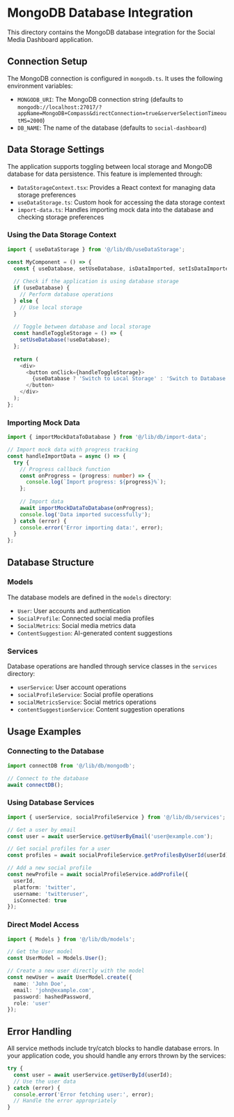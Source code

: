 # MongoDB Database Integration

This directory contains the MongoDB database integration for the Social Media Dashboard application.

## Connection Setup

The MongoDB connection is configured in `mongodb.ts`. It uses the following environment variables:

- `MONGODB_URI`: The MongoDB connection string (defaults to `mongodb://localhost:27017/?appName=MongoDB+Compass&directConnection=true&serverSelectionTimeoutMS=2000`)
- `DB_NAME`: The name of the database (defaults to `social-dashboard`)

## Data Storage Settings

The application supports toggling between local storage and MongoDB database for data persistence. This feature is implemented through:

- `DataStorageContext.tsx`: Provides a React context for managing data storage preferences
- `useDataStorage.ts`: Custom hook for accessing the data storage context
- `import-data.ts`: Handles importing mock data into the database and checking storage preferences

### Using the Data Storage Context

```typescript
import { useDataStorage } from '@/lib/db/useDataStorage';

const MyComponent = () => {
  const { useDatabase, setUseDatabase, isDataImported, setIsDataImported, loading } = useDataStorage();
  
  // Check if the application is using database storage
  if (useDatabase) {
    // Perform database operations
  } else {
    // Use local storage
  }
  
  // Toggle between database and local storage
  const handleToggleStorage = () => {
    setUseDatabase(!useDatabase);
  };
  
  return (
    <div>
      <button onClick={handleToggleStorage}>
        {useDatabase ? 'Switch to Local Storage' : 'Switch to Database'}
      </button>
    </div>
  );
};
```

### Importing Mock Data

```typescript
import { importMockDataToDatabase } from '@/lib/db/import-data';

// Import mock data with progress tracking
const handleImportData = async () => {
  try {
    // Progress callback function
    const onProgress = (progress: number) => {
      console.log(`Import progress: ${progress}%`);
    };
    
    // Import data
    await importMockDataToDatabase(onProgress);
    console.log('Data imported successfully');
  } catch (error) {
    console.error('Error importing data:', error);
  }
};
```

## Database Structure

### Models

The database models are defined in the `models` directory:

- `User`: User accounts and authentication
- `SocialProfile`: Connected social media profiles
- `SocialMetrics`: Social media metrics data
- `ContentSuggestion`: AI-generated content suggestions

### Services

Database operations are handled through service classes in the `services` directory:

- `userService`: User account operations
- `socialProfileService`: Social profile operations
- `socialMetricsService`: Social metrics operations
- `contentSuggestionService`: Content suggestion operations

## Usage Examples

### Connecting to the Database

```typescript
import connectDB from '@/lib/db/mongodb';

// Connect to the database
await connectDB();
```

### Using Database Services

```typescript
import { userService, socialProfileService } from '@/lib/db/services';

// Get a user by email
const user = await userService.getUserByEmail('user@example.com');

// Get social profiles for a user
const profiles = await socialProfileService.getProfilesByUserId(userId);

// Add a new social profile
const newProfile = await socialProfileService.addProfile({
  userId,
  platform: 'twitter',
  username: 'twitteruser',
  isConnected: true
});
```

### Direct Model Access

```typescript
import { Models } from '@/lib/db/models';

// Get the User model
const UserModel = Models.User();

// Create a new user directly with the model
const newUser = await UserModel.create({
  name: 'John Doe',
  email: 'john@example.com',
  password: hashedPassword,
  role: 'user'
});
```

## Error Handling

All service methods include try/catch blocks to handle database errors. In your application code, you should handle any errors thrown by the services:

```typescript
try {
  const user = await userService.getUserById(userId);
  // Use the user data
} catch (error) {
  console.error('Error fetching user:', error);
  // Handle the error appropriately
}
```
